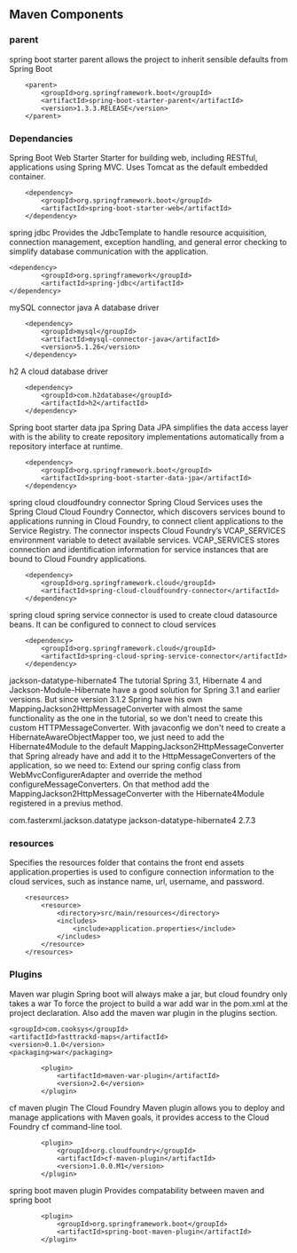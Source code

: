 <h2>Maven Components</h2>

<h3>parent</h3>
spring boot starter parent
allows the project to inherit sensible defaults from Spring Boot

		<parent>
		    <groupId>org.springframework.boot</groupId>
		    <artifactId>spring-boot-starter-parent</artifactId>
		    <version>1.3.3.RELEASE</version>
		</parent>

<h3>Dependancies</h3>
Spring Boot Web Starter
Starter for building web, including RESTful, applications using Spring MVC. Uses Tomcat as the default embedded container.

		<dependency>
			<groupId>org.springframework.boot</groupId>
			<artifactId>spring-boot-starter-web</artifactId>
		</dependency>

spring jdbc
Provides the JdbcTemplate to handle resource acquisition, connection management, exception handling, and general error checking to simplify database communication with the application.

	<dependency>
			<groupId>org.springframework</groupId>
			<artifactId>spring-jdbc</artifactId>
	</dependency>

mySQL connector java
A database driver

		<dependency>
			<groupId>mysql</groupId>
			<artifactId>mysql-connector-java</artifactId>
			<version>5.1.26</version>
		</dependency>

h2
A cloud database driver

		<dependency>
			<groupId>com.h2database</groupId>
			<artifactId>h2</artifactId>
		</dependency>

Spring boot starter data jpa
Spring Data JPA simplifies the data access layer with is the ability to create repository implementations automatically from a repository interface at runtime.

		<dependency>
			<groupId>org.springframework.boot</groupId>
			<artifactId>spring-boot-starter-data-jpa</artifactId>
		</dependency>

spring cloud cloudfoundry connector
Spring Cloud Services uses the Spring Cloud Cloud Foundry Connector, which discovers services bound to applications running in Cloud Foundry, to connect client applications to the Service Registry. The connector inspects Cloud Foundry’s VCAP_SERVICES environment variable to detect available services. VCAP_SERVICES stores connection and identification information for service instances that are bound to Cloud Foundry applications.

		<dependency>
			<groupId>org.springframework.cloud</groupId>
			<artifactId>spring-cloud-cloudfoundry-connector</artifactId>
		</dependency>

spring cloud spring service connector
is used to create cloud datasource beans. It can be configured to connect to cloud services

		<dependency>
			<groupId>org.springframework.cloud</groupId>
			<artifactId>spring-cloud-spring-service-connector</artifactId>
		</dependency>


jackson-datatype-hibernate4
The tutorial Spring 3.1, Hibernate 4 and Jackson-Module-Hibernate have a good solution for Spring 3.1 and earlier versions. But since version 3.1.2 Spring have his own MappingJackson2HttpMessageConverter with almost the same functionality as the one in the tutorial, so we don't need to create this custom HTTPMessageConverter.
With javaconfig we don't need to create a HibernateAwareObjectMapper too, we just need to add the Hibernate4Module to the default MappingJackson2HttpMessageConverter that Spring already have and add it to the HttpMessageConverters of the application, so we need to:
Extend our spring config class from WebMvcConfigurerAdapter and override the method configureMessageConverters.
On that method add the MappingJackson2HttpMessageConverter with the Hibernate4Module registered in a previus method.

<dependency>
	<groupId>com.fasterxml.jackson.datatype</groupId>
	<artifactId>jackson-datatype-hibernate4</artifactId>
	<version>2.7.3</version>
</dependency>

<h3>resources</h3>
Specifies the resources folder that contains the front end assets 
application.properties is used to configure connection information to the cloud services, such as instance name, url, username, and password.

		<resources>
			<resource>
				<directory>src/main/resources</directory>
				<includes>
					<include>application.properties</include>
				</includes>
			</resource>
		</resources>

<h3>Plugins</h3>
Maven war plugin
Spring boot will always make a jar, but cloud foundry only takes a war
To force the project to build a war add <packaging> war in the pom.xml at the project declaration. Also add the maven war plugin in the plugins section.

	<groupId>com.cooksys</groupId>
	<artifactId>fasttrackd-maps</artifactId>
	<version>0.1.0</version>
	<packaging>war</packaging>

			<plugin>
				<artifactId>maven-war-plugin</artifactId>
				<version>2.6</version>
			</plugin>

cf maven plugin
The Cloud Foundry Maven plugin allows you to deploy and manage applications with Maven goals, it provides access to the Cloud Foundry cf command-line tool.


			<plugin>
				<groupId>org.cloudfoundry</groupId>
				<artifactId>cf-maven-plugin</artifactId>
				<version>1.0.0.M1</version>
			</plugin>

spring boot maven plugin
Provides compatability between maven and spring boot

			<plugin>
				<groupId>org.springframework.boot</groupId>
				<artifactId>spring-boot-maven-plugin</artifactId>
			</plugin>


